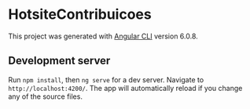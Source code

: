 # HotsiteContribuicoes

This project was generated with [Angular CLI](https://github.com/angular/angular-cli) version 6.0.8.

## Development server


Run `npm install`, then `ng serve` for a dev server. Navigate to `http://localhost:4200/`. The app will automatically reload if you change any of the source files.

